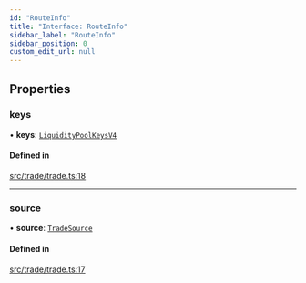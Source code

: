 ```yaml
---
id: "RouteInfo"
title: "Interface: RouteInfo"
sidebar_label: "RouteInfo"
sidebar_position: 0
custom_edit_url: null
---
```


## Properties

### keys

• **keys**: [`LiquidityPoolKeysV4`](../modules.md#liquiditypoolkeysv4)

#### Defined in

[src/trade/trade.ts:18](https://github.com/raydium-io/raydium-sdk/blob/3d95730/src/trade/trade.ts#L18)

___

### source

• **source**: [`TradeSource`](../modules.md#tradesource)

#### Defined in

[src/trade/trade.ts:17](https://github.com/raydium-io/raydium-sdk/blob/3d95730/src/trade/trade.ts#L17)
